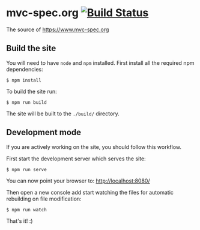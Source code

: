 # mvc-spec.org [![Build Status](https://travis-ci.org/mvc-spec/www.mvc-spec.org.svg?branch=master)](https://travis-ci.org/mvc-spec/www.mvc-spec.org)

The source of https://www.mvc-spec.org

## Build the site

You will need  to have `node` and `npm` installed. First install all
the required npm dependencies:

    $ npm install

To build the site run:

    $ npm run build

The site will be built to the `./build/` directory.

## Development mode

If you are actively working on the site, you should follow this workflow.

First start the development server which serves the site:

    $ npm run serve

You can now point your browser to: [http://localhost:8080/](http://localhost:8080/)

Then open a new console add start watching the files for automatic rebuilding
on file modification:

    $ npm run watch

That's it! :)
